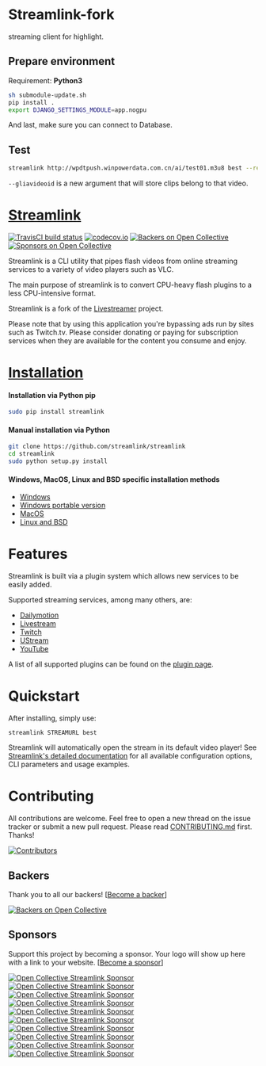 # Streamlink-fork

streaming client for highlight.

## Prepare environment

Requirement: **Python3**

```bash
sh submodule-update.sh
pip install .
export DJANGO_SETTINGS_MODULE=app.nogpu
```

And last, make sure you can connect to Database.

## Test
```bash
streamlink http://wpdtpush.winpowerdata.com.cn/ai/test01.m3u8 best --retry-max 3 --stream-segment-threads 3 --gliavideoid 161 -o /dev/null
```
`--gliavideoid` is a new argument that will store clips belong to that  video.

# [Streamlink][streamlink-website]

[![TravisCI build status][travisci-build-status-badge]][travisci-build-status]
[![codecov.io][codecov-coverage-badge]][codecov-coverage] [![Backers on Open Collective][opencollective-backers-badge]](#backers) [![Sponsors on Open Collective][opencollective-sponsors-badge]](#sponsors)

Streamlink is a CLI utility that pipes flash videos from online streaming services to a variety of video players such as VLC.

The main purpose of streamlink is to convert CPU-heavy flash plugins to a less CPU-intensive format.

Streamlink is a fork of the [Livestreamer][livestreamer] project.

Please note that by using this application you're bypassing ads run by
sites such as Twitch.tv. Please consider donating or paying for subscription
services when they are available for the content you consume and enjoy.


# [Installation][streamlink-installation]

#### Installation via Python pip

```bash
sudo pip install streamlink
```

#### Manual installation via Python

```bash
git clone https://github.com/streamlink/streamlink
cd streamlink
sudo python setup.py install
```

#### Windows, MacOS, Linux and BSD specific installation methods

- [Windows][streamlink-installation-windows]
- [Windows portable version][streamlink-installation-windows-portable]
- [MacOS][streamlink-installation-others]
- [Linux and BSD][streamlink-installation-linux]


# Features

Streamlink is built via a plugin system which allows new services to be easily added.

Supported streaming services, among many others, are:

- [Dailymotion](https://www.dailymotion.com)
- [Livestream](https://livestream.com)
- [Twitch](https://www.twitch.tv)
- [UStream](http://www.ustream.tv/explore/all)
- [YouTube](https://www.youtube.com)

A list of all supported plugins can be found on the [plugin page][streamlink-plugins].


# Quickstart

After installing, simply use:

```
streamlink STREAMURL best
```

Streamlink will automatically open the stream in its default video player!
See [Streamlink's detailed documentation][streamlink-documentation] for all available configuration options, CLI parameters and usage examples.


# Contributing

All contributions are welcome.
Feel free to open a new thread on the issue tracker or submit a new pull request.
Please read [CONTRIBUTING.md][contributing] first. Thanks!

[![Contributors][opencollective-contributors]][contributors]


## Backers

Thank you to all our backers! \[[Become a backer][opencollective-backer]\]

[![Backers on Open Collective][opencollective-backers-image]][opencollective-backers]


## Sponsors

Support this project by becoming a sponsor. Your logo will show up here with a link to your website. \[[Become a sponsor][opencollective-sponsor]\]

[![Open Collective Streamlink Sponsor](https://opencollective.com/streamlink/sponsor/0/avatar.svg)](https://opencollective.com/streamlink/sponsor/0/website)
[![Open Collective Streamlink Sponsor](https://opencollective.com/streamlink/sponsor/1/avatar.svg)](https://opencollective.com/streamlink/sponsor/1/website)
[![Open Collective Streamlink Sponsor](https://opencollective.com/streamlink/sponsor/2/avatar.svg)](https://opencollective.com/streamlink/sponsor/2/website)
[![Open Collective Streamlink Sponsor](https://opencollective.com/streamlink/sponsor/3/avatar.svg)](https://opencollective.com/streamlink/sponsor/3/website)
[![Open Collective Streamlink Sponsor](https://opencollective.com/streamlink/sponsor/4/avatar.svg)](https://opencollective.com/streamlink/sponsor/4/website)
[![Open Collective Streamlink Sponsor](https://opencollective.com/streamlink/sponsor/5/avatar.svg)](https://opencollective.com/streamlink/sponsor/5/website)
[![Open Collective Streamlink Sponsor](https://opencollective.com/streamlink/sponsor/6/avatar.svg)](https://opencollective.com/streamlink/sponsor/6/website)
[![Open Collective Streamlink Sponsor](https://opencollective.com/streamlink/sponsor/7/avatar.svg)](https://opencollective.com/streamlink/sponsor/7/website)
[![Open Collective Streamlink Sponsor](https://opencollective.com/streamlink/sponsor/8/avatar.svg)](https://opencollective.com/streamlink/sponsor/8/website)
[![Open Collective Streamlink Sponsor](https://opencollective.com/streamlink/sponsor/9/avatar.svg)](https://opencollective.com/streamlink/sponsor/9/website)


  [streamlink-website]: https://streamlink.github.io
  [streamlink-plugins]: https://streamlink.github.io/plugin_matrix.html
  [streamlink-documentation]: https://streamlink.github.io/cli.html
  [streamlink-installation]: https://streamlink.github.io/install.html
  [streamlink-installation-windows]: https://streamlink.github.io/install.html#windows-binaries
  [streamlink-installation-windows-portable]: https://streamlink.github.io/install.html#windows-portable-version
  [streamlink-installation-linux]: https://streamlink.github.io/install.html#linux-and-bsd-packages
  [streamlink-installation-others]: https://streamlink.github.io/install.html#other-platforms
  [livestreamer]: https://github.com/chrippa/livestreamer
  [contributing]: https://github.com/streamlink/streamlink/blob/master/CONTRIBUTING.md
  [changelog]: https://github.com/streamlink/streamlink/blob/master/CHANGELOG.rst
  [contributors]: https://github.com/streamlink/streamlink/graphs/contributors
  [travisci-build-status]: https://travis-ci.org/streamlink/streamlink
  [travisci-build-status-badge]: https://travis-ci.org/streamlink/streamlink.svg?branch=master
  [codecov-coverage]: https://codecov.io/github/streamlink/streamlink?branch=master
  [codecov-coverage-badge]: https://codecov.io/github/streamlink/streamlink/coverage.svg?branch=master
  [opencollective-contributors]: https://opencollective.com/streamlink/contributors.svg?width=890
  [opencollective-backer]: https://opencollective.com/streamlink#backer
  [opencollective-backers]: https://opencollective.com/streamlink#backers
  [opencollective-backers-image]: https://opencollective.com/streamlink/backers.svg?width=890
  [opencollective-sponsor]: https://opencollective.com/streamlink#sponsor
  [opencollective-backers-badge]: https://opencollective.com/streamlink/backers/badge.svg
  [opencollective-sponsors-badge]: https://opencollective.com/streamlink/sponsors/badge.svg
